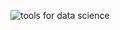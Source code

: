 ![tools for data science](https://github.com/KailaniBailey/IBM-Data-Science-Professional-Certificate/assets/158431578/b2d8f8bd-80b2-4ce4-8a17-acc062e6371a)
